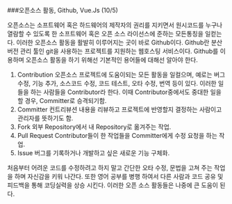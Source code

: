  ###오픈소스 활동, Github, Vue.Js (10/5)

 오픈소스는 소프트웨어 혹은 하드웨어의 제작자의 권리를 지키면서 원시코드를 누구나 열람할 수 있도록 한 소프트웨어 혹은 오픈 소스 라이선스에 
준하는 모든통칭을 일컫는다. 이러한 오픈소스 활동을 활발히 이루어지는 곳이 바로 Github이다. 
 Github란 분산 버전 관리 툴인 git을 사용하는 프로젝트를 지원하는 웹호스팅 서비스이다. Github를 이용하며 오픈소스 활동을 하기 위해선 기본적인 
용어들에 대해선 알아야 한다.

1. Contribution
 오픈소스 프로젝트에 도움이되는 모든 활동을 일컬으며, 예로는 버그수정, 기능 추가, 소스코드 수정, 코드 테스트, 오타 수정, 번역 등이 있다. 
이러한 일들을 하는 사람들을 Contributor라 한다. 이때 Contributor중에서도 중대한 일을 할 경우, Committer로 승격되기함.
2. Committer
 컨트리뷰션 내용을 리뷰하고 프로젝트에 반영할지 결정하는 사람이고 관리자를 뜻하기도 함.
3. Fork
 외부 Repository에서 내 Repository로 옮겨주는 작업.
4. Pull Request
 Contributor들이 한 작업들을 Committer에게 수정 요청을 하는 작업.
5. Issue
 버그를 기록하거나 개발하고 싶은 새로운 기능 구체화.

 처음부터 어려운 코드를 수정하려고 하지 말고 간단한 오타 수정, 문법을 고쳐 주는 작업을 하며 자신감을 키워 나간다. 또한 영어 공부를 병행 하여서 
다른 사람과 코드 공유 및 피드백을 통해 코딩실력을 상승 시킨다. 이러한 오픈 소스 활동들은 나중에 큰 도움이 된다.
